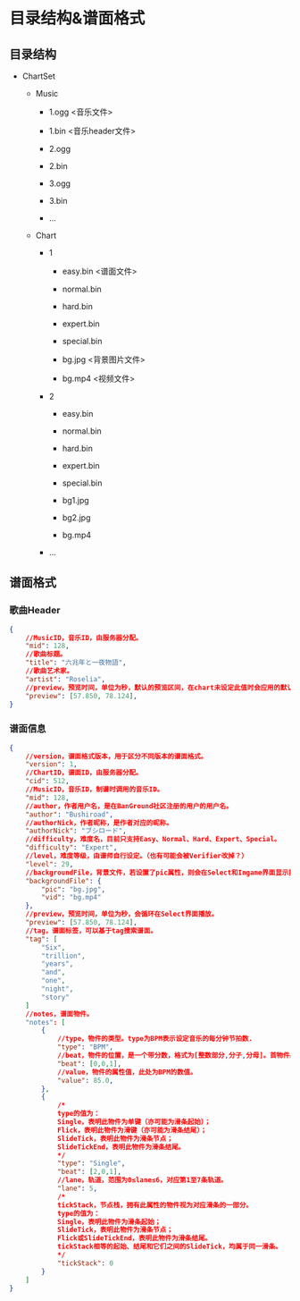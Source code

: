 # 目录结构&谱面格式

## 目录结构

* ChartSet

  * Music
  
    * 1.ogg <音乐文件>
    * 1.bin <音乐header文件>
    
    * 2.ogg
    * 2.bin
    
    * 3.ogg
    * 3.bin
    * ...

  * Chart

    * 1
      * easy.bin <谱面文件>
      * normal.bin
      * hard.bin
      * expert.bin
      * special.bin
      
      * bg.jpg <背景图片文件>
      * bg.mp4 <视频文件>

    * 2
      * easy.bin
      * normal.bin
      * hard.bin
      * expert.bin
      * special.bin
      
      * bg1.jpg
      * bg2.jpg
      * bg.mp4
      
    * ...

## 谱面格式

### 歌曲Header

```json
{
    //MusicID，音乐ID，由服务器分配。
    "mid": 128,
    //歌曲标题。
    "title": "六兆年と一夜物語",
    //歌曲艺术家。
    "artist": "Roselia",
    //preview，预览时间，单位为秒，默认的预览区间，在chart未设定此值时会应用的默认值。
    "preview": [57.850, 78.124],
}
```

### 谱面信息

```json
{
    //version，谱面格式版本，用于区分不同版本的谱面格式。
    "version": 1,
    //ChartID，谱面ID，由服务器分配。
    "cid": 512,
    //MusicID，音乐ID，制谱时调用的音乐ID。
    "mid": 128,
    //author，作者用户名，是在BanGround社区注册的用户的用户名。
    "author": "Bushiroad",
    //authorNick，作者昵称，是作者对应的昵称。
    "authorNick": "ブシロード",
    //difficulty，难度名，目前只支持Easy、Normal、Hard、Expert、Special。
    "difficulty": "Expert",
    //level，难度等级，由谱师自行设定。（也有可能会被Verifier改掉？）
    "level": 29,
    //backgroundFile，背景文件，若设置了pic属性，则会在Select和Ingame界面显示指定的图片为背景；若设置了vid属性，则Ingame默认显示指定的视频为背景。
    "backgroundFile": {
        "pic": "bg.jpg",
        "vid": "bg.mp4"
    },
    //preview，预览时间，单位为秒，会循环在Select界面播放。
    "preview": [57.850, 78.124],
    //tag，谱面标签，可以基于tag搜索谱面。
    "tag": [
        "Six",
        "trillion",
        "years",
        "and",
        "one",
        "night",
        "story"
    ]
    //notes，谱面物件。
    "notes": [
        {
            //type，物件的类型。type为BPM表示设定音乐的每分钟节拍数.
            "type": "BPM",
            //beat，物件的位置，是一个带分数，格式为[整数部分,分子,分母]。首物件必为[0,0,1]。
            "beat": [0,0,1],
            //value，物件的属性值，此处为BPM的数值。
            "value": 85.0,
        },
        {
            /*
            type的值为：
            Single，表明此物件为单键（亦可能为滑条起始）；
            Flick，表明此物件为滑键（亦可能为滑条结尾）；
            SlideTick，表明此物件为滑条节点；
            SlideTickEnd，表明此物件为滑条结尾。
            */
            "type": "Single",
            "beat": [2,0,1],
            //lane，轨道，范围为0≤lane≤6，对应第1至7条轨道。
            "lane": 5,
            /*
            tickStack，节点栈，拥有此属性的物件视为对应滑条的一部分。
            type的值为：
            Single，表明此物件为滑条起始；
            SlideTick，表明此物件为滑条节点；
            Flick或SlideTickEnd，表明此物件为滑条结尾。
            tickStack相等的起始、结尾和它们之间的SlideTick，均属于同一滑条。
            */
            "tickStack": 0
        }
    ]
}
```

<vssue title="Vssue Demo" />
